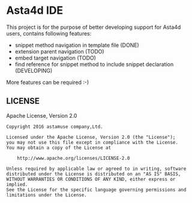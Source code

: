 # Asta4d IDE

This project is for the purpose of better developing support for Asta4d users, contains following features:

- snippet method navigation in template file (DONE)
- extension parent navigation (TODO)
- embed target navigation (TODO)
- find reference for snippet method to include snippet declaration (DEVELOPING)

More features can be required :-)

## LICENSE

Apache License, Version 2.0

    Copyright 2016 astamuse company,Ltd.

    Licensed under the Apache License, Version 2.0 (the "License");
    you may not use this file except in compliance with the License.
    You may obtain a copy of the License at

        http://www.apache.org/licenses/LICENSE-2.0

    Unless required by applicable law or agreed to in writing, software
    distributed under the License is distributed on an "AS IS" BASIS,
    WITHOUT WARRANTIES OR CONDITIONS OF ANY KIND, either express or implied.
    See the License for the specific language governing permissions and
    limitations under the License.

